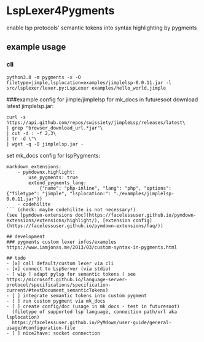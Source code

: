 # LspLexer4Pygments
enable lsp protocols' semantic tokens into syntax highlighting by pygments

## example usage
### cli
``
python3.8 -m pygments -x -O filetype=jimple,lsplocation=examples/jimplelsp-0.0.11.jar -l src/lsplexer/lexer.py:LspLexer examples/hello_world.jimple
``

###example config for jimple/jimplelsp for mk_docs in futuresoot
download latest jimplelsp.jar:

```
curl -s https://api.github.com/repos/swissiety/jimpleLsp/releases/latest\
| grep "browser_download_url.*jar"\
| cut -d : -f 2,3\
| tr -d \"\
| wget -q -O jimplelsp.jar -
```

set mk_docs config for lspPygments:
``` 
markdown_extensions:
    - pymdownx.highlight:
        use_pygments: true
        extend_pygments_lang:
            {"name": "php-inline", "lang": "php", "options": {"filetype": "jimple", "lsplocation:": "./examples/jimplelsp-0.0.11.jar"}}
    - codehilite
``` (check: maybe codehilite is not necessary!)
(see [pymdown-extensions doc](https://facelessuser.github.io/pymdown-extensions/extensions/highlight/), [extension config](https://facelessuser.github.io/pymdown-extensions/faq/))

## development
### pygments custom lexer infos/examples
https://www.iamjonas.me/2013/03/custom-syntax-in-pygments.html

## todo
- [x] call default/custom lexer via cli
- [x] connect to LspServer (via stdio)
- [ wip ] adapt pylsp for semantic tokens ( see https://microsoft.github.io/language-server-protocol/specifications/specification-current/#textDocument_semanticTokens)
- [ ] integrate semantic tokens into custom pygment
- [ ] run custom pygment via mk_docs
- [ ] create config/doc (usage in mk_docs - test in futuresoot)
  (filetype of supported lsp language, connection path/url aka lsplocation)
  https://facelessuser.github.io/PyMdown/user-guide/general-usage/#configuration-file
- [ ] nice2have: socket connection
